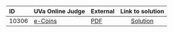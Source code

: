 | ID | UVa Online Judge | External | Link to solution |
|:---|:---|:---|:---:|
| 10306 | [e-Coins](https://onlinejudge.org/index.php?option=com_onlinejudge&Itemid=8&category=653&page=show_problem&problem=1247) | [PDF](https://onlinejudge.org/external/103/10306.pdf) | [Solution](https%3A//github.com/versenyi98/programming-contests/tree/master/UVa%20Online%20Judge/10306%2520-%2520e-Coins)|
